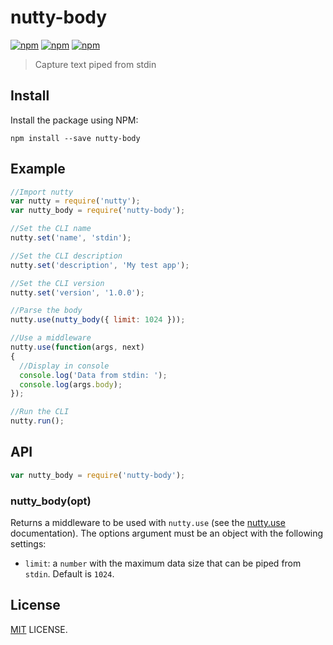 # nutty-body

[![npm](https://img.shields.io/npm/v/nutty-body.svg?style=flat-square)](https://www.npmjs.com/package/nutty-body)
[![npm](https://img.shields.io/npm/dt/nutty-body.svg?style=flat-square)](https://www.npmjs.com/package/nutty-body)
[![npm](https://img.shields.io/npm/l/nutty-body.svg?style=flat-square)](https://github.com/nuttyjs/nutty-body)

> Capture text piped from stdin

## Install

Install the package using NPM:

```
npm install --save nutty-body
```

## Example

```javascript
//Import nutty
var nutty = require('nutty');
var nutty_body = require('nutty-body');

//Set the CLI name
nutty.set('name', 'stdin');

//Set the CLI description
nutty.set('description', 'My test app');

//Set the CLI version
nutty.set('version', '1.0.0');

//Parse the body
nutty.use(nutty_body({ limit: 1024 }));

//Use a middleware
nutty.use(function(args, next)
{
  //Display in console
  console.log('Data from stdin: ');
  console.log(args.body);
});

//Run the CLI
nutty.run();
```

## API

```javascript
var nutty_body = require('nutty-body');
```

### nutty_body(opt)

Returns a middleware to be used with `nutty.use` (see the [nutty.use](https://github.com/nuttyjs/nutty#nuttyusefn) documentation). The options argument must be an object with the following settings:

- `limit`: a `number` with the maximum data size that can be piped from `stdin`. Default is `1024`.

## License

[MIT](./LICENSE) LICENSE.
